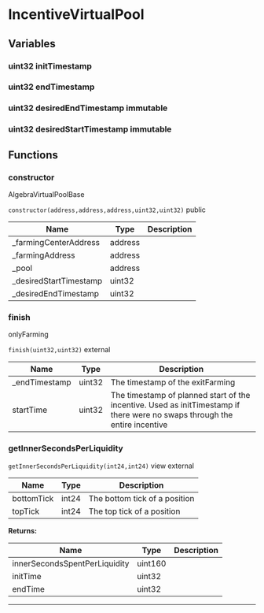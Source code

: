 

# IncentiveVirtualPool






## Variables
### uint32 initTimestamp 



### uint32 endTimestamp 



### uint32 desiredEndTimestamp immutable



### uint32 desiredStartTimestamp immutable




## Functions
### constructor

AlgebraVirtualPoolBase

`constructor(address,address,address,uint32,uint32)`  public





| Name | Type | Description |
| ---- | ---- | ----------- |
| _farmingCenterAddress | address |  |
| _farmingAddress | address |  |
| _pool | address |  |
| _desiredStartTimestamp | uint32 |  |
| _desiredEndTimestamp | uint32 |  |


### finish

onlyFarming

`finish(uint32,uint32)`  external





| Name | Type | Description |
| ---- | ---- | ----------- |
| _endTimestamp | uint32 | The timestamp of the exitFarming |
| startTime | uint32 | The timestamp of planned start of the incentive. Used as initTimestamp if there were no swaps through the entire incentive |


### getInnerSecondsPerLiquidity


`getInnerSecondsPerLiquidity(int24,int24)` view external





| Name | Type | Description |
| ---- | ---- | ----------- |
| bottomTick | int24 | The bottom tick of a position |
| topTick | int24 | The top tick of a position |

**Returns:**

| Name | Type | Description |
| ---- | ---- | ----------- |
| innerSecondsSpentPerLiquidity | uint160 |  |
| initTime | uint32 |  |
| endTime | uint32 |  |



---


